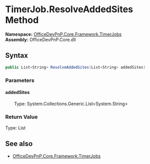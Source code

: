 # TimerJob.ResolveAddedSites Method  
  

**Namespace:** [OfficeDevPnP.Core.Framework.TimerJobs](OfficeDevPnP.Core.Framework.TimerJobs.md)  
**Assembly:** OfficeDevPnP.Core.dll  
## Syntax
```C#
public List<String> ResolveAddedSites(List<String> addedSites)
```
### Parameters
#### addedSites  
&emsp;&emsp;Type: System.Collections.Generic.List<System.String>  

### Return Value
Type: List<String>  

## See also
- [OfficeDevPnP.Core.Framework.TimerJobs](OfficeDevPnP.Core.Framework.TimerJobs.md)
